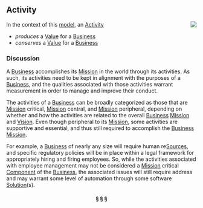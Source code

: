 ## Activity

<img src="https://rawgithub.com/nikboyd/sample-domain/master/images/activity.svg" align="right"/>

In the context of this [model](../README.md), an [Activity][activity]

* <i>produces</i> a [Value][value] for a [Business][business]
* <i>conserves</i> a [Value][value] for a [Business][business]

### Discussion

A [Business][business] accomplishes its [Mission][mission] in the world through its activities.
As such, its activities need to be kept in alignment with the purposes of a [Business][business], and the
qualities associated with those activities warrant measurement in order to manage and improve their conduct.

The activities of a [Business][business] can be broadly categorized as those that are [Mission][mission] critical, [Mission][mission] central,
and [Mission][mission] peripheral, depending on whether and how the activities are related to the overall [Business][business] [Mission][mission] and [Vision][vision].
Even though peripheral to its [Mission][mission], some activities are supportive and essential, and thus still required to
accomplish the [Business][business] [Mission][mission].

For example, a [Business][business] of nearly any size will require human re[Sources][source], and specific regulatory policies
will be in place within a legal framework for appropriately hiring and firing employees.
So, while the activities associated with employee management may not be considered a [Mission][mission] critical [Component][component]
of the [Business][business], the associated issues will still require address and may warrant some level of automation
through some software [Solution][solution](s).


<h4 align="center"><b>&sect; &sect; &sect;</b></h4>

[activity]: activity.md
[activities]: activity.md
[business]: business.md
[businesses]: business.md
[component]: component.md
[components]: component.md
[developer]: developer.md
[developers]: developer.md
[dialog]: dialog.md
[dialogs]: dialog.md
[expector]: expector.md
[expectors]: expector.md
[feature]: feature.md
[features]: feature.md
[governor]: governor.md
[governors]: governor.md
[improvement]: improvement.md
[improvements]: improvement.md
[interface]: interface.md
[interfaces]: interface.md
[mission]: mission.md
[missions]: mission.md
[requestor]: requestor.md
[requestors]: requestor.md
[solution]: solution.md
[solutions]: solution.md
[source]: source.md
[sources]: source.md
[value]: value.md
[values]: value.md
[vision]: vision.md
[visions]: vision.md

[valuable]: value.md
[quality]: https://educery.dev/papers/modeling/quality-alignment/#business-quality-inventory
